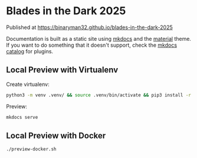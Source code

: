# Blades in the Dark 2025

Published at https://binaryman32.github.io/blades-in-the-dark-2025

Documentation is built as a static site using [mkdocs][] and the [material][mkdocs-material] theme.
If you want to do something that it doesn't support, check the [mkdocs catalog][mkdocs-catalog] for plugins.

[mkdocs]: https://www.mkdocs.org/
[mkdocs-material]: https://squidfunk.github.io/mkdocs-material
[mkdocs-catalog]: https://github.com/mkdocs/catalog

## Local Preview with Virtualenv

Create virtualenv:
```sh
python3 -m venv .venv/ && source .venv/bin/activate && pip3 install -r requirements.txt
```

Preview:
```sh
mkdocs serve
```

## Local Preview with Docker

```sh
./preview-docker.sh
```
